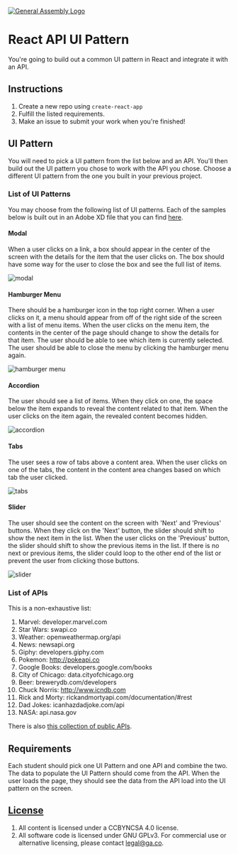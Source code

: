 [![General Assembly Logo](https://camo.githubusercontent.com/1a91b05b8f4d44b5bbfb83abac2b0996d8e26c92/687474703a2f2f692e696d6775722e636f6d2f6b6538555354712e706e67)](https://generalassemb.ly/education/web-development-immersive)

# React API UI Pattern

You're going to build out a common UI pattern in React and integrate it with an
API.

## Instructions

1. Create a new repo using `create-react-app`
1. Fulfill the listed requirements.
1. Make an issue to submit your work when you're finished!

## UI Pattern

You will need to pick a UI pattern from the list below and an API. You'll then
build out the UI pattern you chose to work with the API you chose. Choose a
different UI pattern from the one you built in your previous project.

### List of UI Patterns

You may choose from the following list of UI patterns. Each of the samples below
is built out in an Adobe XD file that you can find
[here](https://drive.google.com/drive/folders/1ivPR4KYKhcXD7qFD67W1tAfogthKAw40?usp=sharing).

#### Modal

When a user clicks on a link, a box should appear in the center of the screen
with the details for the item that the user clicks on. The box should have some
way for the user to close the box and see the full list of items.

![modal](https://media.git.generalassemb.ly/user/8618/files/3422a180-fa60-11e9-82a9-3e11fbe9da37)

#### Hamburger Menu

There should be a hamburger icon in the top right corner. When a user clicks on
it, a menu should appear from off of the right side of the screen with a list of
menu items. When the user clicks on the menu item, the contents in the center of
the page should change to show the details for that item. The user should be
able to see which item is currently selected. The user should be able to close
the menu by clicking the hamburger menu again.

![hamburger menu](https://media.git.generalassemb.ly/user/8618/files/3422a180-fa60-11e9-9618-1feef7e6af49)

#### Accordion

The user should see a list of items. When they click on one, the space below the
item expands to reveal the content related to that item. When the user clicks on
the item again, the revealed content becomes hidden.

![accordion](https://media.git.generalassemb.ly/user/8618/files/338a0b00-fa60-11e9-8e27-d325411fa623)

#### Tabs

The user sees a row of tabs above a content area. When the user clicks on one of
the tabs, the content in the content area changes based on which tab the user
clicked.

![tabs](https://media.git.generalassemb.ly/user/8618/files/34bb3800-fa60-11e9-85d0-25aa75119230)

#### Slider

The user should see the content on the screen with 'Next' and 'Previous'
buttons. When they click on the 'Next' button, the slider should shift to show
the next item in the list. When the user clicks on the 'Previous' button, the
slider should shift to show the previous items in the list. If there is no next
or previous items, the slider could loop to the other end of the list or prevent
the user from clicking those buttons.

![slider](https://media.git.generalassemb.ly/user/8618/files/34bb3800-fa60-11e9-97c7-01b2024b7d20)

### List of APIs

This is a non-exhaustive list:

1. Marvel: developer.marvel.com
1. Star Wars: swapi.co
1. Weather: openweathermap.org/api
1. News: newsapi.org
1. Giphy: developers.giphy.com
1. Pokemon: http://pokeapi.co
1. Google Books: developers.google.com/books
1. City of Chicago: data.cityofchicago.org
1. Beer: brewerydb.com/developers
1. Chuck Norris: http://www.icndb.com
1. Rick and Morty: rickandmortyapi.com/documentation/#rest
1. Dad Jokes: icanhazdadjoke.com/api
1. NASA: api.nasa.gov

There is also
[this collection of public APIs](https://github.com/public-apis/public-apis).

## Requirements

Each student should pick one UI Pattern and one API and combine the two. The
data to populate the UI Pattern should come from the API. When the user loads
the page, they should see the data from the API load into the UI pattern on the
screen.

## [License](LICENSE)

1.  All content is licensed under a CC­BY­NC­SA 4.0 license.
1.  All software code is licensed under GNU GPLv3. For commercial use or
    alternative licensing, please contact legal@ga.co.
